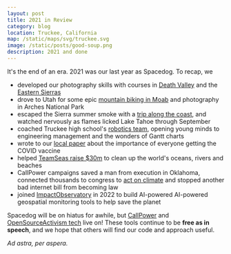 ```yaml
---
layout: post
title: 2021 in Review
category: blog
location: Truckee, California
map: /static/maps/svg/truckee.svg
image: /static/posts/good-soup.png
description: 2021 and done
---
```


It's the end of an era. 2021 was our last year as Spacedog. To recap, we


- developed our photography skills with courses in [Death Valley](https://www.levinger.net/josh/2021/03/13/death-valley-2021) and the [Eastern Sierras](https://www.levinger.net/josh/2021/10/09/sierra-foliage)
- drove to Utah for some epic [mountain biking in Moab](https://www.levinger.net/josh/2021/05/14/mountain-biking-moab) and photography in Arches National Park
- escaped the Sierra summer smoke with a [trip along the coast](https://www.levinger.net/josh/2021/09/12/escape-to-the-coast), and watched nervously as flames licked Lake Tahoe through September
- coached Truckee high school's [robotics team](https://www.instagram.com/truckeerobotics/), opening young minds to engineering management and the wonders of Gantt charts
- wrote to our [local paper](https://www.moonshineink.com/opinion/responding-to-covid-controversy/) about the importance of everyone getting the COVID vaccine
- helped [TeamSeas raise $30m](/mission/teamseas) to clean up the world's oceans, rivers and beaches
- CallPower campaigns saved a man from execution in Oklahoma, connected thousands to congress to [act on climate](/mission/call4climate) and stopped another bad internet bill from becoming law
- joined [ImpactObservatory](/mission/impactobservatory/) in 2022 to build AI-powered AI-powered geospatial monitoring tools to help save the planet

Spacedog will be on hiatus for awhile, but [CallPower](https://callpower.org/) and [OpenSourceActivism tech](https://opensourceactivism.tech) live on! These tools continue to be <strong>free as in speech</strong>, and we hope that others will find our code and approach useful.

<em>Ad astra, per aspera.</em>
